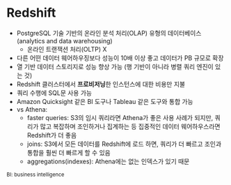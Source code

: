 # Redshift

- PostgreSQL 기술 기반의 온라인 분석 처리(OLAP) 유형의 데이터베이스 (analytics and data warehousing)
  - 온라인 트랜잭션 처리(OLTP) X
- 다른 어떤 데이터 웨어하우징보다 성능이 10배 이상 좋고 데이터가 PB 규모로 확장
- 열 기반 데이터 스토리지로 성능 향상 가능 (행 기반이 아니라 병렬 쿼리 엔진이 있는 것)
- Redshift 클러스터에서 **프로비저닝**한 인스턴스에 대한 비용만 지불
- 쿼리 수행에 SQL문 사용 가능
- Amazon Quicksight 같은 BI 도구나 Tableau 같은 도구와 통합 가능
- vs Athena: 
  - faster queries: S3의 임시 쿼리라면 Athena가 좋은 사용 사례가 되지만, 쿼리가 많고 복잡하며 조인하거나 집계하는 등 집중적인 데이터 웨어하우스라면 Redshift가 더 좋음
  - joins: S3에서 모든 데이터를 Redshift에 로드 하면, 쿼리가 더 빠르고 조인과 통합을 훨씬 더 빠르게 할 수 있음 
  - aggregations(indexes): Athena에는 없는 인덱스가 있기 때문

<small>BI: business intelligence</small>
